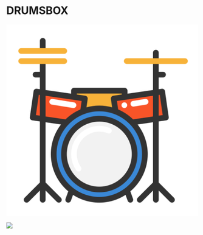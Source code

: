 # DRUMSBOX

![](app/src/main/res/drawable/drums.png)

![](/app/src/main/res/drawable/drumsbox_screenshot.png)

